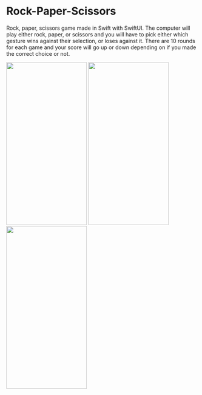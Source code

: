 # Rock-Paper-Scissors

Rock, paper, scissors game made in Swift with SwiftUI. The computer will play either rock, paper, or scissors 
and you will have to pick either which gesture wins against their selection, or loses against it. 
There are 10 rounds for each game and your score will go up or down depending on if you made the correct choice or not.



<img src="https://user-images.githubusercontent.com/95224279/161254389-788aae9f-dbc8-495a-9223-6ba3931b079b.JPG" width="212" height="429" />

<img src="https://user-images.githubusercontent.com/95224279/161255537-9ba8f684-ea5d-49c4-b656-dca8c541bccd.JPG" width="212" height="429" />

<img src="https://user-images.githubusercontent.com/95224279/161255785-70b6fe39-3090-4beb-b528-7f28f72c952c.JPG" width="212" height="429" />

